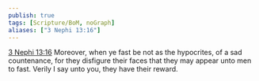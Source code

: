 ```yaml
---
publish: true
tags: [Scripture/BoM, noGraph]
aliases: ["3 Nephi 13:16"]
---
```

[3 Nephi 13:16](https://churchofjesuschrist.org/study/scriptures/bofm/3-ne/13?lang=eng&id=p16#p16) Moreover, when ye fast be not as the hypocrites, of a sad countenance, for they disfigure their faces that they may appear unto men to fast. Verily I say unto you, they have their reward.
